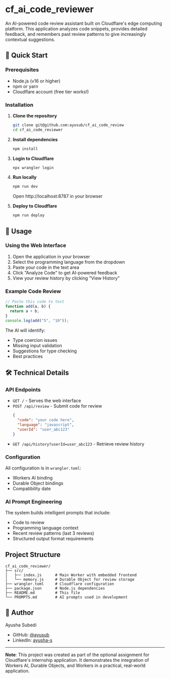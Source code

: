 # cf_ai_code_reviewer

An AI-powered code review assistant built on Cloudflare's edge computing platform. This application analyzes code snippets, provides detailed feedback, and remembers past review patterns to give increasingly contextual suggestions.

## 🚀 Quick Start

### Prerequisites

- Node.js (v16 or higher)
- npm or yarn
- Cloudflare account (free tier works!)

### Installation

1. **Clone the repository**
   ```bash
   git clone git@github.com:ayusub/cf_ai_code_review
   cd cf_ai_code_reviewer
   ```

2. **Install dependencies**
   ```bash
   npm install
   ```

3. **Login to Cloudflare**
   ```bash
   npx wrangler login
   ```

4. **Run locally**
   ```bash
   npm run dev
   ```
   Open http://localhost:8787 in your browser

5. **Deploy to Cloudflare**
   ```bash
   npm run deploy
   ```

## 📖 Usage

### Using the Web Interface

1. Open the application in your browser
2. Select the programming language from the dropdown
3. Paste your code in the text area
4. Click "Analyze Code" to get AI-powered feedback
5. View your review history by clicking "View History"

### Example Code Review

```javascript
// Paste this code to test
function add(a, b) {
  return a + b;
}
console.log(add("5", "10"));
```

The AI will identify:
- Type coercion issues
- Missing input validation
- Suggestions for type checking
- Best practices

## 🛠️ Technical Details

### API Endpoints

- `GET /` - Serves the web interface
- `POST /api/review` - Submit code for review
  ```json
  {
    "code": "your code here",
    "language": "javascript",
    "userId": "user_abc123"
  }
  ```
- `GET /api/history?userId=user_abc123` - Retrieve review history

### Configuration

All configuration is in `wrangler.toml`:
- Workers AI binding
- Durable Object bindings
- Compatibility date

### AI Prompt Engineering

The system builds intelligent prompts that include:
- Code to review
- Programming language context
- Recent review patterns (last 3 reviews)
- Structured output format requirements

## Project Structure

```
cf_ai_code_reviewer/
├── src/
│   ├── index.js      # Main Worker with embedded frontend
│   └── memory.js     # Durable Object for review storage
├── wrangler.toml     # Cloudflare configuration
├── package.json      # Node.js dependencies
├── README.md         # This file
└── PROMPTS.md        # AI prompts used in development
```

## 👤 Author

Ayusha Subedi
- GitHub: [@ayusub](https://github.com/ayusub)
- LinkedIn: [ayusha-s](https://www.linkedin.com/in/ayusha-s/)

---

**Note**: This project was created as part of the optional assignment for Cloudflare's internship application. It demonstrates the integration of Workers AI, Durable Objects, and Workers in a practical, real-world application.
